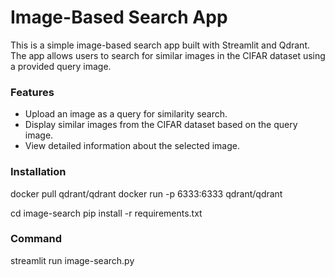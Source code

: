 # Image-Based Search App

This is a simple image-based search app built with Streamlit and Qdrant. The app allows users to search for similar images in the CIFAR dataset using a provided query image.

### Features

- Upload an image as a query for similarity search.
- Display similar images from the CIFAR dataset based on the query image.
- View detailed information about the selected image.

### Installation

docker pull qdrant/qdrant
docker run -p 6333:6333 qdrant/qdrant

cd image-search
pip install -r requirements.txt

### Command
streamlit run image-search.py